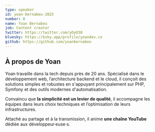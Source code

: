 ```yaml
---
type: speaker
id: yoan-bernabeu-2025
number: 8
name: Yoan Bernabeu
job: Content creator
twitter: https://twitter.com/yOyO38
bluesky: https://bsky.app/profile/yoandev.co
github: https://github.com/yoanbernabeu
---
```


## À propos de Yoan

Yoan travaille dans la tech depuis près de 20 ans. Spécialisé dans le développement web, l’architecture backend et le cloud, il conçoit des solutions simples et robustes en s'appuyant principalement sur PHP, Symfony et des outils modernes d'automatisation. 

Convaincu que **la simplicité est un levier de qualité**, il accompagne les équipes dans leurs choix techniques et l’optimisation de leurs infrastructures. 

Attaché au partage et à la transmission, il anime **une chaîne YouTube** dédiée aux développeur·euse·s.


